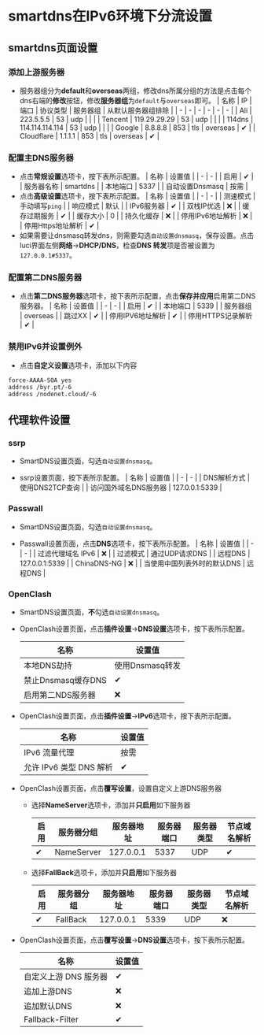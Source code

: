 # smartdns在IPv6环境下分流设置

## smartdns页面设置

### 添加上游服务器

+ 服务器组分为**default**和**overseas**两组，修改dns所属分组的方法是点击每个dns右端的**修改**按钮，修改**服务器组**为`default`与`overseas`即可。
    | 名称 | IP | 端口 | 协议类型 | 服务器组 | 从默认服务器组排除 |
    | - | - | - | - | - | - |
    | Ali | 223.5.5.5 | 53 | udp | | |
    | Tencent | 119.29.29.29 | 53 | udp | | |
    | 114dns | 114.114.114.114 | 53 | udp | | |
    | Google | 8.8.8.8 | 853 | tls | overseas | ✔ |
    | Cloudflare | 1.1.1.1 | 853 | tls | overseas | ✔ |

### 配置主DNS服务器

+ 点击**常规设置**选项卡，按下表所示配置。
    | 名称 | 设置值 |
    | - | - |
    | 启用 | ✔ |
    | 服务器名称 | smartdns |
    | 本地端口 | 5337 |
    | 自动设置Dnsmasq | 按需 |
+ 点击**高级设置**选项卡，按下表所示配置。
    | 名称 | 设置值 |
    | - | - |
    | 测速模式 | 手动填写`ping` |
    | 响应模式 | 默认 |
    | IPv6服务器 | ✔ |
    | 双栈IP优选 | ❌ |
    | 缓存过期服务 | ✔ |
    | 缓存大小 | 0 |
    | 持久化缓存 | ❌ |
    | 停用IPv6地址解析 | ❌ |
    | 停用Https地址解析 | ✔ |
+ 如果需要让dnsmasq转发dns，则需要勾选`自动设置dnsmasq`，保存设置。点击luci界面左侧**网络**->**DHCP/DNS**，检查**DNS 转发**项是否被设置为`127.0.0.1#5337`。

### 配置第二DNS服务器

+ 点击**第二DNS服务器**选项卡，按下表所示配置，点击**保存并应用**启用第二DNS服务器。
    | 名称 | 设置值 |
    | - | - |
    | 启用 | ✔ |
    | 本地端口 | 5339 |
    | 服务器组 | overseas |
    | 跳过XX | ✔ |
    | 停用IPV6地址解析 | ✔ |
    | 停用HTTPS记录解析 | ✔ |

### 禁用IPv6并设置例外

+ 点击**自定义设置**选项卡，添加以下内容

```shell
force-AAAA-SOA yes
address /byr.pt/-6
address /nodenet.cloud/-6
```

## 代理软件设置

### ssrp

+ SmartDNS设置页面，勾选`自动设置dnsmasq`。

+ ssrp设置页面，按下表所示配置。
    | 名称 | 设置值 |
    | - | - |
    | DNS解析方式 | 使用DNS2TCP查询 |
    | 访问国外域名DNS服务器 | 127.0.0.1:5339 |

### Passwall

+ SmartDNS设置页面，勾选`自动设置dnsmasq`。

+ Passwall设置页面，点击**DNS**选项卡，按下表所示配置。
    | 名称 | 设置值 |
    | - | - |
    | 过滤代理域名 IPv6 | ❌ |
    | 过滤模式 | 通过UDP请求DNS |
    | 远程DNS | 127.0.0.1:5339 |
    | ChinaDNS-NG | ❌ |
    | 当使用中国列表外时的默认DNS | 远程DNS |

### OpenClash

+ SmartDNS设置页面，**不**勾选`自动设置dnsmasq`。

+ OpenClash设置页面，点击**插件设置**->**DNS设置**选项卡，按下表所示配置。

    | 名称 | 设置值 |
    | - | - |
    | 本地DNS劫持 | 使用Dnsmasq转发 |
    | 禁止Dnsmasq缓存DNS | ✔ |
    | 启用第二NDS服务器 | ❌ |

+ OpenClash设置页面，点击**插件设置**->**IPv6**选项卡，按下表所示配置。

    | 名称 | 设置值 |
    | - | - |
    | IPv6 流量代理 | 按需 |
    | 允许 IPv6 类型 DNS 解析 | ✔ |

+ OpenClash设置页面，点击**覆写设置**，设置自定义上游DNS服务器

  + 选择**NameServer**选项卡，添加并**只启用**如下服务器

    | 启用 | 服务器分组 | 服务器地址 | 服务器端口 | 服务器类型 | 节点域名解析 |
    | - | - | - | - | - | - |
    | ✔ | NameServer | 127.0.0.1 | 5337 | UDP | ✔ |

  + 选择**FallBack**选项卡，添加并**只启用**如下服务器

    | 启用 | 服务器分组 | 服务器地址 | 服务器端口 | 服务器类型 | 节点域名解析 |
    | - | - | - | - | - | - |
    | ✔ | FallBack | 127.0.0.1 | 5339 | UDP | ❌ |

+ OpenClash设置页面，点击**覆写设置**->**DNS设置**选项卡，按下表所示配置。

    | 名称 | 设置值 |
    | - | - |
    | 自定义上游 DNS 服务器 | ✔ |
    | 追加上游DNS | ❌ |
    | 追加默认DNS | ❌ |
    | Fallback-Filter | ✔ |
